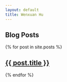 ```yaml
---
layout: default
title: Wenxuan Hu
---
```

<h2><i class="fa fa-bookmark"></i> Blog Posts</h2>
{% for post in site.posts %}
<h2><a class="post-link" href="{{ post.url | prepend: site.baseurl }}">{{ post.title }}</a></h2>
{% endfor %}


<!--



                              
                                <section id="one">
								<header class="major">
									<h2>Ipsum lorem dolor aliquam ante commodo<br />
									magna sed accumsan arcu neque.</h2>
								</header>
								<p>Accumsan orci faucibus id eu lorem semper. Eu ac iaculis ac nunc nisi lorem vulputate lorem neque cubilia ac in adipiscing in curae lobortis tortor primis integer massa adipiscing id nisi accumsan pellentesque commodo blandit enim arcu non at amet id arcu magna. Accumsan orci faucibus id eu lorem semper nunc nisi lorem vulputate lorem neque cubilia.</p>
								<ul class="actions">
									<li><a href="#" class="button">Learn More</a></li>
								</ul>
							</section>
		
						
							<section id="two">
								<h2>Recent Work</h2>
								<div class="row">
									<article class="6u 12u$(xsmall) work-item">
										<a href="images/fulls/01.jpg" class="image fit thumb"><img src="images/thumbs/01.jpg" alt="" /></a>
										<h3>Magna sed consequat tempus</h3>
										<p>Lorem ipsum dolor sit amet nisl sed nullam feugiat.</p>
									</article>
									<article class="6u$ 12u$(xsmall) work-item">
										<a href="images/fulls/02.jpg" class="image fit thumb"><img src="images/thumbs/02.jpg" alt="" /></a>
										<h3>Ultricies lacinia interdum</h3>
										<p>Lorem ipsum dolor sit amet nisl sed nullam feugiat.</p>
									</article>
									<article class="6u 12u$(xsmall) work-item">
										<a href="images/fulls/03.jpg" class="image fit thumb"><img src="images/thumbs/03.jpg" alt="" /></a>
										<h3>Tortor metus commodo</h3>
										<p>Lorem ipsum dolor sit amet nisl sed nullam feugiat.</p>
									</article>
									<article class="6u$ 12u$(xsmall) work-item">
										<a href="images/fulls/04.jpg" class="image fit thumb"><img src="images/thumbs/04.jpg" alt="" /></a>
										<h3>Quam neque phasellus</h3>
										<p>Lorem ipsum dolor sit amet nisl sed nullam feugiat.</p>
									</article>
									<article class="6u 12u$(xsmall) work-item">
										<a href="images/fulls/05.jpg" class="image fit thumb"><img src="images/thumbs/05.jpg" alt="" /></a>
										<h3>Nunc enim commodo aliquet</h3>
										<p>Lorem ipsum dolor sit amet nisl sed nullam feugiat.</p>
									</article>
									<article class="6u$ 12u$(xsmall) work-item">
										<a href="images/fulls/06.jpg" class="image fit thumb"><img src="images/thumbs/06.jpg" alt="" /></a>
										<h3>Risus ornare lacinia</h3>
										<p>Lorem ipsum dolor sit amet nisl sed nullam feugiat.</p>
									</article>
								</div>
								<ul class="actions">
									<li><a href="#" class="button">Full Portfolio</a></li>
								</ul>
							</section>
		
						
							<section id="three">
								<h2>Get In Touch</h2>
								<p>Accumsan pellentesque commodo blandit enim arcu non at amet id arcu magna. Accumsan orci faucibus id eu lorem semper nunc nisi lorem vulputate lorem neque lorem ipsum dolor.</p>
								<div class="row">
									<div class="8u 12u$(small)">
										<form method="post" action="#">
											<div class="row uniform 50%">
												<div class="6u 12u$(xsmall)"><input type="text" name="name" id="name" placeholder="Name" /></div>
												<div class="6u$ 12u$(xsmall)"><input type="email" name="email" id="email" placeholder="Email" /></div>
												<div class="12u$"><textarea name="message" id="message" placeholder="Message" rows="4"></textarea></div>
											</div>
										</form>
										<ul class="actions">
											<li><input type="submit" value="Send Message" /></li>
										</ul>
									</div>
									<div class="4u$ 12u$(small)">
										<ul class="labeled-icons">
											<li>
												<h3 class="icon fa-home"><span class="label">Address</span></h3>
												1234 Somewhere Rd.<br />
												Nashville, TN 00000<br />
												United States
											</li>
											<li>
												<h3 class="icon fa-mobile"><span class="label">Phone</span></h3>
												000-000-0000
											</li>
											<li>
												<h3 class="icon fa-envelope-o"><span class="label">Email</span></h3>
												<a href="#">hello@untitled.tld</a>
											</li>
										</ul>
									</div>
								</div>
							</section>
		
						
						
							<section id="four">
								<h2>Elements</h2>
		
								<section>
									<h4>Text</h4>
									<p>This is <b>bold</b> and this is <strong>strong</strong>. This is <i>italic</i> and this is <em>emphasized</em>.
									This is <sup>superscript</sup> text and this is <sub>subscript</sub> text.
									This is <u>underlined</u> and this is code: <code>for (;;) { ... }</code>. Finally, <a href="#">this is a link</a>.</p>
									<hr />
									<header>
										<h4>Heading with a Subtitle</h4>
										<p>Lorem ipsum dolor sit amet nullam id egestas urna aliquam</p>
									</header>
									<p>Nunc lacinia ante nunc ac lobortis. Interdum adipiscing gravida odio porttitor sem non mi integer non faucibus ornare mi ut ante amet placerat aliquet. Volutpat eu sed ante lacinia sapien lorem accumsan varius montes viverra nibh in adipiscing blandit tempus accumsan.</p>
									<header>
										<h5>Heading with a Subtitle</h5>
										<p>Lorem ipsum dolor sit amet nullam id egestas urna aliquam</p>
									</header>
									<p>Nunc lacinia ante nunc ac lobortis. Interdum adipiscing gravida odio porttitor sem non mi integer non faucibus ornare mi ut ante amet placerat aliquet. Volutpat eu sed ante lacinia sapien lorem accumsan varius montes viverra nibh in adipiscing blandit tempus accumsan.</p>
									<hr />
									<h2>Heading Level 2</h2>
									<h3>Heading Level 3</h3>
									<h4>Heading Level 4</h4>
									<h5>Heading Level 5</h5>
									<h6>Heading Level 6</h6>
									<hr />
									<h5>Blockquote</h5>
									<blockquote>Fringilla nisl. Donec accumsan interdum nisi, quis tincidunt felis sagittis eget tempus euismod. Vestibulum ante ipsum primis in faucibus vestibulum. Blandit adipiscing eu felis iaculis volutpat ac adipiscing accumsan faucibus. Vestibulum ante ipsum primis in faucibus lorem ipsum dolor sit amet nullam adipiscing eu felis.</blockquote>
									<h5>Preformatted</h5>
									<pre><code>i = 0;
		
		while (!deck.isInOrder()) {
		print 'Iteration ' + i;
		deck.shuffle();
		i++;
		}
		
		print 'It took ' + i + ' iterations to sort the deck.';</code></pre>
								</section>
		
								<section>
									<h4>Lists</h4>
									<div class="row">
										<div class="6u 12u$(xsmall)">
											<h5>Unordered</h5>
											<ul>
												<li>Dolor pulvinar etiam magna etiam.</li>
												<li>Sagittis adipiscing lorem eleifend.</li>
												<li>Felis enim feugiat dolore viverra.</li>
											</ul>
											<h5>Alternate</h5>
											<ul class="alt">
												<li>Dolor pulvinar etiam magna etiam.</li>
												<li>Sagittis adipiscing lorem eleifend.</li>
												<li>Felis enim feugiat dolore viverra.</li>
											</ul>
										</div>
										<div class="6u$ 12u$(xsmall)">
											<h5>Ordered</h5>
											<ol>
												<li>Dolor pulvinar etiam magna etiam.</li>
												<li>Etiam vel felis at lorem sed viverra.</li>
												<li>Felis enim feugiat dolore viverra.</li>
												<li>Dolor pulvinar etiam magna etiam.</li>
												<li>Etiam vel felis at lorem sed viverra.</li>
												<li>Felis enim feugiat dolore viverra.</li>
											</ol>
											<h5>Icons</h5>
											<ul class="icons">
												<li><a href="#" class="icon fa-twitter"><span class="label">Twitter</span></a></li>
												<li><a href="#" class="icon fa-facebook"><span class="label">Facebook</span></a></li>
												<li><a href="#" class="icon fa-instagram"><span class="label">Instagram</span></a></li>
												<li><a href="#" class="icon fa-github"><span class="label">Github</span></a></li>
												<li><a href="#" class="icon fa-dribbble"><span class="label">Dribbble</span></a></li>
												<li><a href="#" class="icon fa-tumblr"><span class="label">Tumblr</span></a></li>
											</ul>
										</div>
									</div>
									<h5>Actions</h5>
									<ul class="actions">
										<li><a href="#" class="button special">Default</a></li>
										<li><a href="#" class="button">Default</a></li>
									</ul>
									<ul class="actions small">
										<li><a href="#" class="button special small">Small</a></li>
										<li><a href="#" class="button small">Small</a></li>
									</ul>
									<div class="row">
										<div class="6u 12u$(small)">
											<ul class="actions vertical">
												<li><a href="#" class="button special">Default</a></li>
												<li><a href="#" class="button">Default</a></li>
											</ul>
										</div>
										<div class="6u$ 12u$(small)">
											<ul class="actions vertical small">
												<li><a href="#" class="button special small">Small</a></li>
												<li><a href="#" class="button small">Small</a></li>
											</ul>
										</div>
										<div class="6u 12u$(small)">
											<ul class="actions vertical">
												<li><a href="#" class="button special fit">Default</a></li>
												<li><a href="#" class="button fit">Default</a></li>
											</ul>
										</div>
										<div class="6u$ 12u$(small)">
											<ul class="actions vertical small">
												<li><a href="#" class="button special small fit">Small</a></li>
												<li><a href="#" class="button small fit">Small</a></li>
											</ul>
										</div>
									</div>
								</section>
		
								<section>
									<h4>Table</h4>
									<h5>Default</h5>
									<div class="table-wrapper">
										<table>
											<thead>
												<tr>
													<th>Name</th>
													<th>Description</th>
													<th>Price</th>
												</tr>
											</thead>
											<tbody>
												<tr>
													<td>Item One</td>
													<td>Ante turpis integer aliquet porttitor.</td>
													<td>29.99</td>
												</tr>
												<tr>
													<td>Item Two</td>
													<td>Vis ac commodo adipiscing arcu aliquet.</td>
													<td>19.99</td>
												</tr>
												<tr>
													<td>Item Three</td>
													<td> Morbi faucibus arcu accumsan lorem.</td>
													<td>29.99</td>
												</tr>
												<tr>
													<td>Item Four</td>
													<td>Vitae integer tempus condimentum.</td>
													<td>19.99</td>
												</tr>
												<tr>
													<td>Item Five</td>
													<td>Ante turpis integer aliquet porttitor.</td>
													<td>29.99</td>
												</tr>
											</tbody>
											<tfoot>
												<tr>
													<td colspan="2"></td>
													<td>100.00</td>
												</tr>
											</tfoot>
										</table>
									</div>
		
									<h5>Alternate</h5>
									<div class="table-wrapper">
										<table class="alt">
											<thead>
												<tr>
													<th>Name</th>
													<th>Description</th>
													<th>Price</th>
												</tr>
											</thead>
											<tbody>
												<tr>
													<td>Item One</td>
													<td>Ante turpis integer aliquet porttitor.</td>
													<td>29.99</td>
												</tr>
												<tr>
													<td>Item Two</td>
													<td>Vis ac commodo adipiscing arcu aliquet.</td>
													<td>19.99</td>
												</tr>
												<tr>
													<td>Item Three</td>
													<td> Morbi faucibus arcu accumsan lorem.</td>
													<td>29.99</td>
												</tr>
												<tr>
													<td>Item Four</td>
													<td>Vitae integer tempus condimentum.</td>
													<td>19.99</td>
												</tr>
												<tr>
													<td>Item Five</td>
													<td>Ante turpis integer aliquet porttitor.</td>
													<td>29.99</td>
												</tr>
											</tbody>
											<tfoot>
												<tr>
													<td colspan="2"></td>
													<td>100.00</td>
												</tr>
											</tfoot>
										</table>
									</div>
								</section>
		
								<section>
									<h4>Buttons</h4>
									<ul class="actions">
										<li><a href="#" class="button special">Special</a></li>
										<li><a href="#" class="button">Default</a></li>
									</ul>
									<ul class="actions">
										<li><a href="#" class="button big">Big</a></li>
										<li><a href="#" class="button">Default</a></li>
										<li><a href="#" class="button small">Small</a></li>
									</ul>
									<ul class="actions fit">
										<li><a href="#" class="button special fit">Fit</a></li>
										<li><a href="#" class="button fit">Fit</a></li>
									</ul>
									<ul class="actions fit small">
										<li><a href="#" class="button special fit small">Fit + Small</a></li>
										<li><a href="#" class="button fit small">Fit + Small</a></li>
									</ul>
									<ul class="actions">
										<li><a href="#" class="button special icon fa-download">Icon</a></li>
										<li><a href="#" class="button icon fa-download">Icon</a></li>
									</ul>
									<ul class="actions">
										<li><span class="button special disabled">Special</span></li>
										<li><span class="button disabled">Default</span></li>
									</ul>
								</section>
		
								<section>
									<h4>Form</h4>
									<form method="post" action="#">
										<div class="row uniform 50%">
											<div class="6u 12u$(xsmall)">
												<input type="text" name="demo-name" id="demo-name" value="" placeholder="Name" />
											</div>
											<div class="6u$ 12u$(xsmall)">
												<input type="email" name="demo-email" id="demo-email" value="" placeholder="Email" />
											</div>
											<div class="12u$">
												<div class="select-wrapper">
													<select name="demo-category" id="demo-category">
														<option value="">- Category -</option>
														<option value="1">Manufacturing</option>
														<option value="1">Shipping</option>
														<option value="1">Administration</option>
														<option value="1">Human Resources</option>
													</select>
												</div>
											</div>
											<div class="4u 12u$(small)">
												<input type="radio" id="demo-priority-low" name="demo-priority" checked>
												<label for="demo-priority-low">Low Priority</label>
											</div>
											<div class="4u 12u$(small)">
												<input type="radio" id="demo-priority-normal" name="demo-priority">
												<label for="demo-priority-normal">Normal Priority</label>
											</div>
											<div class="4u$ 12u(small)">
												<input type="radio" id="demo-priority-high" name="demo-priority">
												<label for="demo-priority-high">High Priority</label>
											</div>
											<div class="6u 12u$(small)">
												<input type="checkbox" id="demo-copy" name="demo-copy">
												<label for="demo-copy">Email me a copy of this message</label>
											</div>
											<div class="6u$ 12u$(small)">
												<input type="checkbox" id="demo-human" name="demo-human" checked>
												<label for="demo-human">I am a human and not a robot</label>
											</div>
											<div class="12u$">
												<textarea name="demo-message" id="demo-message" placeholder="Enter your message" rows="6"></textarea>
											</div>
											<div class="12u$">
												<ul class="actions">
													<li><input type="submit" value="Send Message" class="special" /></li>
													<li><input type="reset" value="Reset" /></li>
												</ul>
											</div>
										</div>
									</form>
								</section>
		
								<section>
									<h4>Image</h4>
									<h5>Fit</h5>
									<div class="box alt">
										<div class="row 50% uniform">
											<div class="12u$"><span class="image fit"><img src="images/fulls/05.jpg" alt="" /></span></div>
											<div class="4u"><span class="image fit"><img src="images/thumbs/01.jpg" alt="" /></span></div>
											<div class="4u"><span class="image fit"><img src="images/thumbs/02.jpg" alt="" /></span></div>
											<div class="4u$"><span class="image fit"><img src="images/thumbs/03.jpg" alt="" /></span></div>
											<div class="4u"><span class="image fit"><img src="images/thumbs/04.jpg" alt="" /></span></div>
											<div class="4u"><span class="image fit"><img src="images/thumbs/05.jpg" alt="" /></span></div>
											<div class="4u$"><span class="image fit"><img src="images/thumbs/06.jpg" alt="" /></span></div>
											<div class="4u"><span class="image fit"><img src="images/thumbs/03.jpg" alt="" /></span></div>
											<div class="4u"><span class="image fit"><img src="images/thumbs/02.jpg" alt="" /></span></div>
											<div class="4u$"><span class="image fit"><img src="images/thumbs/01.jpg" alt="" /></span></div>
										</div>
									</div>
									<h5>Left &amp; Right</h5>
									<p><span class="image left"><img src="images/avatar.jpg" alt="" /></span>Fringilla nisl. Donec accumsan interdum nisi, quis tincidunt felis sagittis eget. tempus euismod. Vestibulum ante ipsum primis in faucibus vestibulum. Blandit adipiscing eu felis iaculis volutpat ac adipiscing accumsan eu faucibus. Integer ac pellentesque praesent tincidunt felis sagittis eget. tempus euismod. Vestibulum ante ipsum primis in faucibus vestibulum. Blandit adipiscing eu felis iaculis volutpat ac adipiscing accumsan eu faucibus. Integer ac pellentesque praesent. Donec accumsan interdum nisi, quis tincidunt felis sagittis eget. tempus euismod. Vestibulum ante ipsum primis in faucibus vestibulum. Blandit adipiscing eu felis iaculis volutpat ac adipiscing accumsan eu faucibus. Integer ac pellentesque praesent tincidunt felis sagittis eget. tempus euismod. Vestibulum ante ipsum primis in faucibus vestibulum. Blandit adipiscing eu felis iaculis volutpat ac adipiscing accumsan eu faucibus. Integer ac pellentesque praesent.</p>
									<p><span class="image right"><img src="images/avatar.jpg" alt="" /></span>Fringilla nisl. Donec accumsan interdum nisi, quis tincidunt felis sagittis eget. tempus euismod. Vestibulum ante ipsum primis in faucibus vestibulum. Blandit adipiscing eu felis iaculis volutpat ac adipiscing accumsan eu faucibus. Integer ac pellentesque praesent tincidunt felis sagittis eget. tempus euismod. Vestibulum ante ipsum primis in faucibus vestibulum. Blandit adipiscing eu felis iaculis volutpat ac adipiscing accumsan eu faucibus. Integer ac pellentesque praesent. Donec accumsan interdum nisi, quis tincidunt felis sagittis eget. tempus euismod. Vestibulum ante ipsum primis in faucibus vestibulum. Blandit adipiscing eu felis iaculis volutpat ac adipiscing accumsan eu faucibus. Integer ac pellentesque praesent tincidunt felis sagittis eget. tempus euismod. Vestibulum ante ipsum primis in faucibus vestibulum. Blandit adipiscing eu felis iaculis volutpat ac adipiscing accumsan eu faucibus. Integer ac pellentesque praesent.</p>
								</section>
		
							</section>
						-->